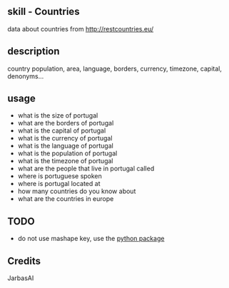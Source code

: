 ## skill - Countries

data about countries from http://restcountries.eu/

## description

country population, area, language, borders, currency, timezone, capital, denonyms...

## usage

* what is the size of portugal
* what are the borders of portugal
* what is the capital of portugal
* what is the currency of portugal
* what is the language of portugal
* what is the population of portugal
* what is the timezone of portugal
* what are the people that live in portugal called
* where is portuguese spoken
* where is portugal located at
* how many countries do you know about
* what are the countries in europe


## TODO

* do not use mashape key, use the [python package](https://github.com/SteinRobert/python-restcountries)

## Credits

JarbasAI
